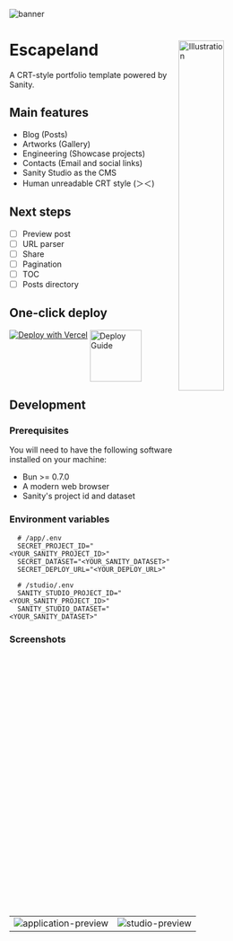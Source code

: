 ![banner](https://image.nostr.build/92213e12db9c24231c14f930e43938e8b6a8d05440670973348fa30125a9e074.jpg)

<div>
<img width="40%" align="right" src="https://image.nostr.build/cb44f85f5eee528f8b033b049483ea1e5b3a200a3039b4b830db560168403161.png" alt="Illustration" />

# Escapeland

A CRT-style portfolio template powered by Sanity.

## Main features

- Blog (Posts)
- Artworks (Gallery)
- Engineering (Showcase projects)
- Contacts (Email and social links)
- Sanity Studio as the CMS
- Human unreadable CRT style (＞＜)
</div>

## Next steps

- [ ] Preview post
- [ ] URL parser
- [ ] Share
- [ ] Pagination
- [ ] TOC
- [ ] Posts directory

## One-click deploy

<div style="display: flex; gap: 4px;">
  <a href="https://vercel.com/new/clone?repository-url=https%3A%2F%2Fgithub.com%2Fmiyakoochi%2Fescapeland&root-directory=app&env=SECRET_PROJECT_ID,SECRET_DATASET,SECRET_DEPLOY_URL&envDescription=Fill%20in%20the%20Sanity%20projectId%2C%20dataset%2C%20and%20deployment%20URL.&envLink=https%3A%2F%2Fgithub.com%2Fmiyakoochi%2Fescapeland%23environment-variables&project-name=escapeland-app&repository-name=escapeland">
    <img src="https://vercel.com/button" alt="Deploy with Vercel"/>
  </a>

  <a href="https://minakami.land/post/escapeland-deploy-guide">
    <img width="92" src="https://image.nostr.build/87a059648e1eabb2ffadd2204ba65e2156e0a6b4613930be5d2b41126de9c992.png" alt="Deploy Guide" />
  </a>
</div>

## Development

### Prerequisites

You will need to have the following software installed on your machine:

- Bun >= 0.7.0
- A modern web browser
- Sanity's project id and dataset

### Environment variables

```Shell
  # /app/.env
  SECRET_PROJECT_ID="<YOUR_SANITY_PROJECT_ID>"
  SECRET_DATASET="<YOUR_SANITY_DATASET>"
  SECRET_DEPLOY_URL="<YOUR_DEPLOY_URL>"

  # /studio/.env
  SANITY_STUDIO_PROJECT_ID="<YOUR_SANITY_PROJECT_ID>"
  SANITY_STUDIO_DATASET="<YOUR_SANITY_DATASET>"
```

### Screenshots

<table>
 <tr>
    <td>
      <img src="https://image.nostr.build/bdd306e048082f9c9b3c5bd86a9ed61de3238ceacd74823ede0d505d69cb8e64.png" alt="application-preview" />
    </td>
    <td>
      <img src="https://image.nostr.build/59d67d523cd9523df58e1e1de2ec3ec007a28656359f3ff8b605d52b6b63d6a5.png" alt="studio-preview" />
    </td>
 </tr>
</table>
